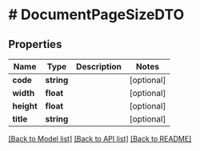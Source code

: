 # # DocumentPageSizeDTO

## Properties

Name | Type | Description | Notes
------------ | ------------- | ------------- | -------------
**code** | **string** |  | [optional]
**width** | **float** |  | [optional]
**height** | **float** |  | [optional]
**title** | **string** |  | [optional]

[[Back to Model list]](../../README.md#models) [[Back to API list]](../../README.md#endpoints) [[Back to README]](../../README.md)
